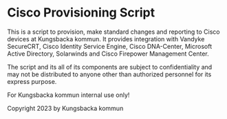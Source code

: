 # Cisco Provisioning Script

This is a script to provision, make standard changes and reporting to Cisco devices at Kungsbacka kommun.
It provides integration with Vandyke SecureCRT, Cisco Identity Service Engine, Cisco DNA-Center, Microsoft Active Directory, Solarwinds and Cisco Firepower Management Center.

The script and its all of its components are subject to confidentiality and may not be distributed to anyone other than authorized personnel for its express purpose.

For Kungsbacka kommun internal use only!

Copyright 2023 by Kungsbacka kommun
